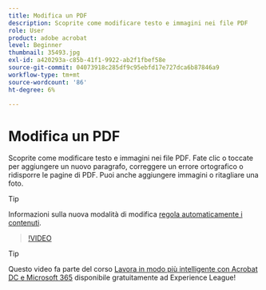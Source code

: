 ```yaml
---
title: Modifica un PDF
description: Scoprite come modificare testo e immagini nei file PDF
role: User
product: adobe acrobat
level: Beginner
thumbnail: 35493.jpg
exl-id: a420293a-c85b-41f1-9922-ab2f1fbef58e
source-git-commit: 04073918c285df9c95ebfd17e727dca6b87846a9
workflow-type: tm+mt
source-wordcount: '86'
ht-degree: 6%

---
```


# Modifica un PDF

Scoprite come modificare testo e immagini nei file PDF. Fate clic o toccate per aggiungere un nuovo paragrafo, correggere un errore ortografico o ridisporre le pagine di PDF. Puoi anche aggiungere immagini o ritagliare una foto.

>[!TIP]
>
>Informazioni sulla nuova modalità di modifica [regola automaticamente i contenuti](auto-adjust-layout.md).

>[!VIDEO](https://video.tv.adobe.com/v/35493?hidetitle=true)

>[!TIP]
>
>Questo video fa parte del corso [Lavora in modo più intelligente con Acrobat DC e Microsoft 365](https://experienceleague.adobe.com/?recommended=Acrobat-U-1-2021.microsoft365) disponibile gratuitamente ad Experience League!
